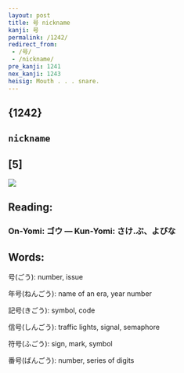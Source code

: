 ```yaml
---
layout: post
title: 号 nickname
kanji: 号
permalink: /1242/
redirect_from:
 - /号/
 - /nickname/
pre_kanji: 1241
nex_kanji: 1243
heisig: Mouth . . . snare.
---
```


## {1242}

## `nickname`

## [5]

<div class="stroke"><img src="E58FB7.png" /></div>

## Reading:

### On-Yomi: ゴウ &mdash; Kun-Yomi: さけ.ぶ、よびな

## Words:

号(ごう): number, issue

年号(ねんごう): name of an era, year number

記号(きごう): symbol, code

信号(しんごう): traffic lights, signal, semaphore

符号(ふごう): sign, mark, symbol

番号(ばんごう): number, series of digits
